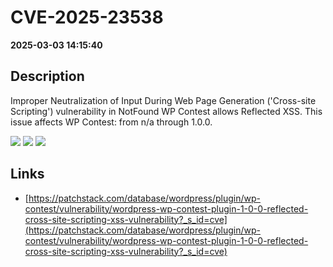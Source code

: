 # CVE-2025-23538

**2025-03-03 14:15:40**

## Description
Improper Neutralization of Input During Web Page Generation ('Cross-site Scripting') vulnerability in NotFound WP Contest allows Reflected XSS. This issue affects WP Contest: from n/a through 1.0.0.

![](https://img.shields.io/static/v1?label=Score&message=7.1&color=red)
![](https://img.shields.io/static/v1?label=Severity&message=HIGH&color=red)
![](https://img.shields.io/static/v1?label=CWE&message=XSS&color=green)

## Links
- [https://patchstack.com/database/wordpress/plugin/wp-contest/vulnerability/wordpress-wp-contest-plugin-1-0-0-reflected-cross-site-scripting-xss-vulnerability?_s_id=cve](https://patchstack.com/database/wordpress/plugin/wp-contest/vulnerability/wordpress-wp-contest-plugin-1-0-0-reflected-cross-site-scripting-xss-vulnerability?_s_id=cve)
